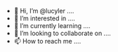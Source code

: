 - 👋 Hi, I’m @lucyler ....
- 👀 I’m interested in ....
- 🌱 I’m currently learning ....
- 💞️ I’m looking to collaborate on ....
- 📫 How to reach me ....

<!---
lucyler/lucyler is a ✨ special ✨ repository because its `README.md` (this file) appears on your GitHub profile.
You can click the Preview link to take a look at your changes.
--->
